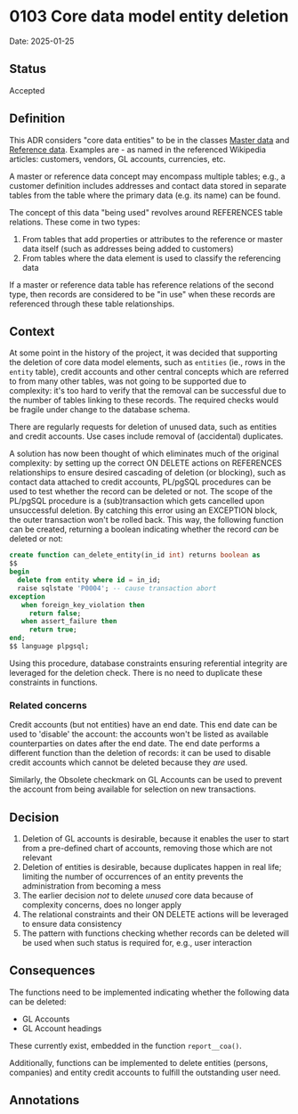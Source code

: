 # 0103 Core data model entity deletion

Date: 2025-01-25

## Status

Accepted

## Definition

This ADR considers "core data entities" to be in the classes
[Master data](https://en.wikipedia.org/wiki/Master_data) and
[Reference data](https://en.wikipedia.org/wiki/Reference_data). Examples
are - as named in the referenced Wikipedia articles: customers, vendors,
GL accounts, currencies, etc.

A master or reference data concept may encompass multiple tables; e.g.,
a customer definition includes addresses and contact data stored in
separate tables from the table where the primary data (e.g. its name) can
be found.

The concept of this data "being used" revolves around REFERENCES table
relations. These come in two types:

1. From tables that add properties or attributes to the reference or
   master data itself (such as addresses being added to customers)
2. From tables where the data element is used to classify the
   referencing data

If a master or reference data table has reference relations of the second
type, then records are considered to be "in use" when these records are
referenced through these table relationships.

## Context

At some point in the history of the project, it was decided that supporting
the deletion of core data model elements, such as `entities` (ie., rows in
the `entity` table), credit accounts and other central concepts which are
referred to from many other tables, was not going to be supported due to
complexity: it's too hard to verify that the removal can be successful due
to the number of tables linking to these records. The required checks would
be fragile under change to the database schema.

There are regularly requests for deletion of unused data, such as entities
and credit accounts. Use cases include removal of (accidental) duplicates.

A solution has now been thought of which eliminates much of the original
complexity: by setting up the correct ON DELETE actions on REFERENCES
relationships to ensure desired cascading of deletion (or blocking),
such as contact data attached to credit accounts, PL/pgSQL procedures can
be used to test whether the record can be deleted or not. The scope of the
PL/pgSQL procedure is a (sub)transaction which gets cancelled upon unsuccessful
deletion. By catching this error using an EXCEPTION block, the outer
transaction won't be rolled back. This way, the following function can be
created, returning a boolean indicating whether the record *can* be deleted
or not:

```sql
create function can_delete_entity(in_id int) returns boolean as
$$
begin
  delete from entity where id = in_id;
  raise sqlstate 'P0004'; -- cause transaction abort
exception
   when foreign_key_violation then
     return false;
   when assert_failure then
     return true;
end;
$$ language plpgsql;
```

Using this procedure, database constraints ensuring referential integrity
are leveraged for the deletion check. There is no need to duplicate these
constraints in functions.

### Related concerns

Credit accounts (but not entities) have an end date. This end date can be
used to 'disable' the account: the accounts won't be listed as available
counterparties on dates after the end date. The end date performs a different
function than the deletion of records: it can be used to disable credit
accounts which cannot be deleted because they *are* used.

Similarly, the Obsolete checkmark on GL Accounts can be used to prevent
the account from being available for selection on new transactions.

## Decision

1. Deletion of GL accounts is desirable, because it enables the user to
   start from a pre-defined chart of accounts, removing those which are
   not relevant
2. Deletion of entities is desirable, because duplicates happen in real
   life; limiting the number of occurrences of an entity prevents the
   administration from becoming a mess
3. The earlier decision *not* to delete *unused* core data because of
   complexity concerns, does no longer apply
4. The relational constraints and their ON DELETE actions will be leveraged
   to ensure data consistency
5. The pattern with functions checking whether records can be deleted
   will be used when such status is required for, e.g., user interaction

## Consequences

The functions need to be implemented indicating whether the following data can
be deleted:

- GL Accounts
- GL Account headings

These currently exist, embedded in the function `report__coa()`.

Additionally, functions can be implemented to delete entities (persons,
companies) and entity credit accounts to fulfill the outstanding user need.

## Annotations
